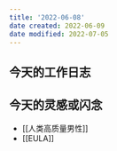 ```yaml
---
title: '2022-06-08'
date created: 2022-06-09
date modified: 2022-07-05
---
```


## 今天的工作日志

## 今天的灵感或闪念

- [[人类高质量男性]]
- [[EULA]]
